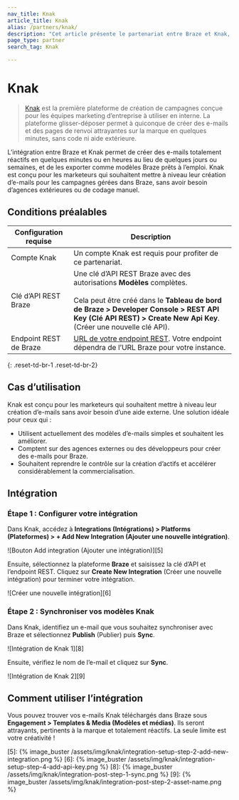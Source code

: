 ```yaml
---
nav_title: Knak
article_title: Knak
alias: /partners/knak/
description: "Cet article présente le partenariat entre Braze et Knak, une plateforme de création de campagnes qui vous permet de créer des e-mails totalement réactifs en quelques minutes ou en heures au lieu de quelques jours ou semaines, et de les exporter comme modèles Braze prêts à l’emploi."
page_type: partner
search_tag: Knak

---
```


# Knak

> [Knak][1] est la première plateforme de création de campagnes conçue pour les équipes marketing d’entreprise à utiliser en interne. La plateforme glisser-déposer permet à quiconque de créer des e-mails et des pages de renvoi attrayantes sur la marque en quelques minutes, sans code ni aide extérieure.

L’intégration entre Braze et Knak permet de créer des e-mails totalement réactifs en quelques minutes ou en heures au lieu de quelques jours ou semaines, et de les exporter comme modèles Braze prêts à l’emploi. Knak est conçu pour les marketeurs qui souhaitent mettre à niveau leur création d’e-mails pour les campagnes gérées dans Braze, sans avoir besoin d’agences extérieures ou de codage manuel. 

## Conditions préalables

| Configuration requise | Description |
| ----------- | ----------- |
| Compte Knak | Un compte Knak est requis pour profiter de ce partenariat. |
| Clé d’API REST Braze | Une clé d’API REST Braze avec des autorisations **Modèles** complètes. <br><br>Cela peut être créé dans le **Tableau de bord de Braze > Developer Console > REST API Key (Clé API REST) > Create New Api Key**.  (Créer une nouvelle clé API).|
| Endpoint REST de Braze | [URL de votre endpoint REST][2]. Votre endpoint dépendra de l’URL Braze pour votre instance. |
{: .reset-td-br-1 .reset-td-br-2}

## Cas d’utilisation

Knak est conçu pour les marketeurs qui souhaitent mettre à niveau leur création d’e-mails sans avoir besoin d’une aide externe. Une solution idéale pour ceux qui :
- Utilisent actuellement des modèles d’e-mails simples et souhaitent les améliorer.
- Comptent sur des agences externes ou des développeurs pour créer des e-mails pour Braze.
- Souhaitent reprendre le contrôle sur la création d’actifs et accélérer considérablement la commercialisation.

## Intégration

### Étape 1 : Configurer votre intégration

Dans Knak, accédez à **Integrations (Intégrations) > Platforms (Plateformes) > + Add New Integration (Ajouter une nouvelle intégration)**.

![Bouton Add integration (Ajouter une intégration)][5]

Ensuite, sélectionnez la plateforme **Braze** et saisissez la clé d’API et l’endpoint REST. Cliquez sur **Create New Integration** (Créer une nouvelle intégration) pour terminer votre intégration. 

![Créer une nouvelle intégration][6]

### Étape 2 : Synchroniser vos modèles Knak

Dans Knak, identifiez un e-mail que vous souhaitez synchroniser avec Braze et sélectionnez **Publish** (Publier) puis **Sync**.

![Intégration de Knak 1][8]

Ensuite, vérifiez le nom de l’e-mail et cliquez sur **Sync**.

![Intégration de Knak 2][9]

## Comment utiliser l’intégration

Vous pouvez trouver vos e-mails Knak téléchargés dans Braze sous **Engagement > Templates & Media (Modèles et médias)**. Ils seront attrayants, pertinents à la marque et totalement réactifs. La seule limite est votre créativité !

[1]: https://knak.com/
[2]: {{site.baseurl}}/developer_guide/rest_api/basics/#endpoints
[5]: {% image_buster /assets/img/knak/integration-setup-step-2-add-new-integration.png %}
[6]: {% image_buster /assets/img/knak/integration-setup-step-4-add-api-key.png %}
[8]: {% image_buster /assets/img/knak/integration-post-step-1-sync.png %}
[9]: {% image_buster /assets/img/knak/integration-post-step-2-asset-name.png %}